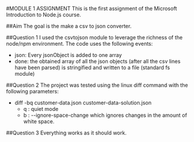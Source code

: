 #MODULE 1 ASSIGNMENT
This is the first assignment of the Microsoft Introduction to Node.js course.

##Aim
The goal is the make a csv to json converter.

##Question 1
I used the csvtojson module to leverage the richness of the node/npm environment. The code uses the following events:
- json: Every jsonObject is added to one array
- done: the obtained array of all the json objects (after all the csv lines have been parsed) is stringified and written to a file (standard fs module)

##Question 2
The project was tested using the linux diff command with the following parameters:
- diff -bq customer-data.json  customer-data-solution.json
    - q : quiet mode
    - b : --ignore-space-change which ignores changes in the amount of white space.

##Question 3
Everything works as it should work.
